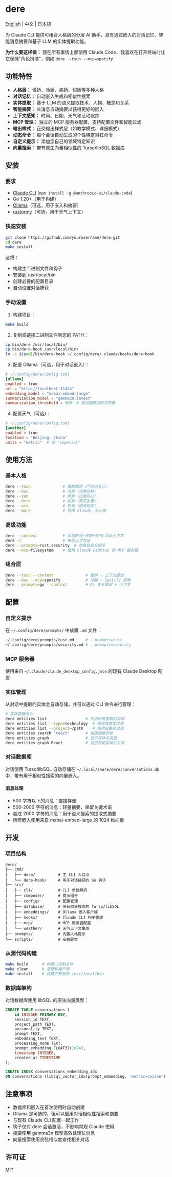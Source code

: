 # dere

[English](README.md) | 中文 | [日本語](README.ja.md)

为 Claude CLI 提供可组合人格层的分层 AI 助手，具有通过嵌入的对话记忆、智能消息摘要和基于 LLM 的实体提取功能。

**为什么要这样做：** 我在所有事情上都使用 Claude Code，我喜欢在打开终端时让它保持"角色扮演"，例如 `dere --tsun --mcp=spotify`

## 功能特性

- **人格层：** 傲娇、冷娇、病娇、甜娇等多种人格
- **对话记忆：** 自动嵌入生成和相似性搜索
- **实体提取：** 基于 LLM 的语义提取技术、人物、概念和关系
- **智能摘要：** 长消息自动摘要以获得更好的嵌入
- **上下文感知：** 时间、日期、天气和活动跟踪
- **MCP 管理：** 独立的 MCP 服务器配置，支持配置文件和智能过滤
- **输出样式：** 正交输出样式层（如教学模式、详细模式）
- **动态命令：** 每个会话自动生成的个性特定斜杠命令
- **自定义提示：** 添加您自己的领域特定知识
- **向量搜索：** 带有原生向量相似性的 Turso/libSQL 数据库

## 安装

### 要求

- [Claude CLI](https://github.com/anthropics/claude-cli) (`npm install -g @anthropic-ai/claude-code`)
- Go 1.20+（用于构建）
- [Ollama](https://ollama.ai)（可选，用于嵌入和摘要）
- [rustormy](https://github.com/yourusername/rustormy)（可选，用于天气上下文）

### 快速安装

```bash
git clone https://github.com/yourusername/dere.git
cd dere
make install
```

这将：
- 构建主二进制文件和钩子
- 安装到 /usr/local/bin
- 创建必要的配置目录
- 自动设置对话捕获

### 手动设置

1. 构建项目：
```bash
make build
```

2. 复制或链接二进制文件到您的 PATH：
```bash
cp bin/dere /usr/local/bin/
cp bin/dere-hook /usr/local/bin/
ln -s $(pwd)/bin/dere-hook ~/.config/dere/.claude/hooks/dere-hook
```

3. 配置 Ollama（可选，用于对话嵌入）：
```toml
# ~/.config/dere/config.toml
[ollama]
enabled = true
url = "http://localhost:11434"
embedding_model = "mxbai-embed-large"
summarization_model = "gemma3n:latest"
summarization_threshold = 500  # 尝试摘要前的字符数
```

4. 配置天气（可选）：
```toml
# ~/.config/dere/config.toml
[weather]
enabled = true
location = "Beijing, China"
units = "metric"  # 或 "imperial"
```

## 使用方法

### 基本人格
```bash
dere --tsun              # 傲娇模式（严厉但关心）
dere --kuu               # 冷娇（冷静分析）
dere --yan               # 病娇（过度热心）
dere --dere              # 甜娇（真正友善）
dere --ero               # 色娇（调皮戏弄）
dere --bare              # 纯净 Claude，无人格
```

### 高级功能
```bash
dere --context           # 添加时间/日期/天气/活动上下文
dere -c                  # 继续上次对话
dere --prompts=rust,security  # 加载自定义提示
dere --mcp=filesystem    # 使用 Claude Desktop 的 MCP 服务器
```

### 组合层
```bash
dere --tsun --context              # 傲娇 + 上下文感知
dere --kuu --mcp=spotify           # 冷静 + Spotify 控制
dere --prompts=go --context        # Go 专业知识 + 上下文
```

## 配置

### 自定义提示
在 `~/.config/dere/prompts/` 中放置 `.md` 文件：
```bash
~/.config/dere/prompts/rust.md     # --prompts=rust
~/.config/dere/prompts/security.md # --prompts=security
```

### MCP 服务器
使用来自 `~/.claude/claude_desktop_config.json` 的现有 Claude Desktop 配置

### 实体管理
从对话中提取的实体会自动存储，并可以通过 CLI 命令进行管理：

```bash
# 实体管理命令
dere entities list                 # 列出所有提取的实体
dere entities list --type=technology  # 按实体类型过滤
dere entities list --project=/path    # 按项目路径过滤
dere entities search "react"       # 按值搜索实体
dere entities graph                # 显示实体关系图
dere entities graph React          # 显示特定实体的关系
```

### 对话数据库
对话使用 Turso/libSQL 自动存储在 `~/.local/share/dere/conversations.db` 中，带有用于相似性搜索的向量嵌入。

#### 消息处理
- 500 字符以下的消息：直接存储
- 500-2000 字符的消息：轻量摘要，保留关键术语
- 超过 2000 字符的消息：用于语义搜索的提取式摘要
- 所有嵌入使用来自 mxbai-embed-large 的 1024 维向量

## 开发

### 项目结构
```
dere/
├── cmd/
│   ├── dere/          # 主 CLI 入口点
│   └── dere-hook/     # 用于对话捕获的 Go 钩子
├── src/
│   ├── cli/           # CLI 参数解析
│   ├── composer/      # 提示组合
│   ├── config/        # 配置管理
│   ├── database/      # 带有向量搜索的 Turso/libSQL
│   ├── embeddings/    # Ollama 嵌入客户端
│   ├── hooks/         # Claude CLI 钩子管理
│   ├── mcp/           # MCP 服务器配置
│   └── weather/       # 天气上下文集成
├── prompts/           # 内置人格提示
└── scripts/           # 安装脚本
```

### 从源代码构建
```bash
make build      # 构建二进制文件
make clean      # 清理构建产物
make install    # 构建并安装到 /usr/local/bin
```

### 数据库架构
对话数据库使用 libSQL 的原生向量类型：
```sql
CREATE TABLE conversations (
    id INTEGER PRIMARY KEY,
    session_id TEXT,
    project_path TEXT,
    personality TEXT,
    prompt TEXT,
    embedding_text TEXT,
    processing_mode TEXT,
    prompt_embedding FLOAT32(1024),
    timestamp INTEGER,
    created_at TIMESTAMP
);

CREATE INDEX conversations_embedding_idx 
ON conversations (libsql_vector_idx(prompt_embedding, 'metric=cosine'));
```

## 注意事项

- 数据库和嵌入在首次使用时自动创建
- Ollama 是可选的，但可以启用对话相似性搜索和摘要
- 与现有 Claude CLI 配置一起工作
- 钩子仅对 dere 会话激活，不影响常规 Claude 使用
- 摘要使用 gemma3n 模型高效处理长消息
- 向量搜索使用余弦相似度查找相关对话

## 许可证

MIT